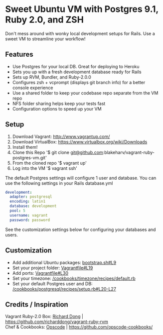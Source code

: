 Sweet Ubuntu VM with Postgres 9.1, Ruby 2.0, and ZSH
===================================================

Don't mess around with wonky local development setups for Rails. Use a sweet VM to streamline your workflow!

## Features
- Use Postgres for your local DB. Great for deploying to Heroku
- Sets you up with a fresh development database ready for Rails
- Sets up RVM, Bundler, and Ruby-2.0.0
- Configures zsh + vcprompt (displays git branch info) for a better console experience
- Use a shared folder to keep your codebase repo separate from the VM repo
- NFS folder sharing helps keep your tests fast
- Configuration options to speed up your VM

## Setup
1. Download Vagrant: http://www.vagrantup.com/
2. Download VirtualBox: https://www.virtualbox.org/wiki/Downloads
3. Install them!
4. Clone this Repo '$ git clone git@github.com:blakeharv/vagrant-ruby-postgres-vm.git'
5. From the cloned repo '$ vagrant up'
6. Log into the VM '$ vagrant ssh'

The default Postgres settings will configure 1 user and database. You can use the following settings in your Rails database.yml
```yml
development:
  adapter: postgresql
  encoding: latin1
  database: development
  pool: 5
  username: vagrant
  password: password
```
See the customization settings below for configuring your databases and users.

## Customization
- Add additional Ubuntu packages: [bootstrap.sh#L9](https://github.com/blakeharv/vagrant-ruby-postgres-vm/blob/master/bootstrap.sh#L9)
- Set your project folder: [Vagrantfile#L19](https://github.com/blakeharv/vagrant-ruby-postgres-vm/blob/master/Vagrantfile#L19)
- Add ports: [Vagrantfile#L30](https://github.com/blakeharv/vagrant-ruby-postgres-vm/blob/master/Vagrantfile#L30)
- Set your timezone: [/cookbooks/timezone/recipes/default.rb](https://github.com/blakeharv/vagrant-ruby-postgres-vm/blob/master/cookbooks/timezone/recipes/default.rb)
- Set your default Postgres user and DB: [/cookbooks/postgresql/recipes/setup.rb#L20-L27](https://github.com/blakeharv/vagrant-ruby-postgres-vm/blob/master/cookbooks/postgresql/recipes/setup.rb#L20-L27)

## Credits / Inspiration
Vagrant Ruby-2.0 Box: [Richard Dong](https://github.com/richarddong) | https://github.com/richarddong/vagrant-ruby-rvm  
Chef & Cookbooks: [Opscode](https://github.com/opscode) | https://github.com/opscode-cookbooks/
